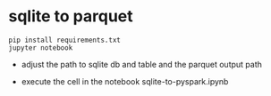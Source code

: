 # sqlite to parquet

    pip install requirements.txt
    jupyter notebook
- adjust the path to sqlite db and table and the parquet output path

- execute the cell in the notebook sqlite-to-pyspark.ipynb